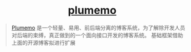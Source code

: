 <h1 align="center"><a href="https://github.com/byteblogs168/plumemo" target="_blank">plumemo</a></h1>

> [Plumemo](https://www.plumemo.com/) 是一个轻量、易用、前后端分离的博客系统，为了解除开发人员对后端的束缚，真正做到的一个面向接口开发的博客系统。
基础框架借助上面的开源博客拟进行扩展
